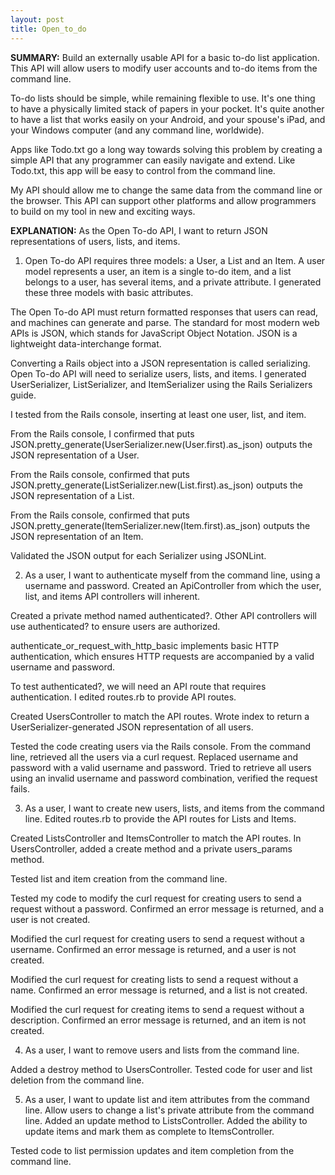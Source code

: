 ```yaml
---
layout: post
title: Open_to_do
---
```


**SUMMARY:**
Build an externally usable API for a basic to-do list application. This API will allow users to modify user accounts and to-do items from the command line.

To-do lists should be simple, while remaining flexible to use. It's one thing to have a physically limited stack of papers in your pocket. It's quite another to have a list that works easily on your Android, and your spouse's iPad, and your Windows computer (and any command line, worldwide).

Apps like Todo.txt go a long way towards solving this problem by creating a simple API that any programmer can easily navigate and extend. Like Todo.txt, this app will be easy to control from the command line.

My API should allow me to change the same data from the command line or the browser. This API can support other platforms and allow programmers to build on my tool in new and exciting ways.

**EXPLANATION:**
As the Open To-do API, I want to return JSON representations of users, lists, and items.

1.  Open To-do API requires three models: a User, a List and an Item. A user model represents a user, an item is a single to-do item, and a list belongs to a user, has several items, and a private attribute. I generated these three models with basic attributes.

The Open To-do API must return formatted responses that users can read, and machines can generate and parse. The standard for most modern web APIs is JSON, which stands for JavaScript Object Notation. JSON is a lightweight data-interchange format.

Converting a Rails object into a JSON representation is called serializing. Open To-do API will need to serialize users, lists, and items. I generated UserSerializer, ListSerializer, and ItemSerializer using the Rails Serializers guide.

I tested from the Rails console, inserting at least one user, list, and item.

From the Rails console, I confirmed that  puts JSON.pretty_generate(UserSerializer.new(User.first).as_json) outputs the JSON representation of a User.

From the Rails console, confirmed that  puts JSON.pretty_generate(ListSerializer.new(List.first).as_json) outputs the JSON representation of a List.

From the Rails console, confirmed that  puts JSON.pretty_generate(ItemSerializer.new(Item.first).as_json) outputs the JSON representation of an Item.

Validated the JSON output for each Serializer using JSONLint.


2.  As a user, I want to authenticate myself from the command line, using a username and password.  Created an ApiController from which the user, list, and items API controllers will inherent.

Created a private method named authenticated?. Other API controllers will use  authenticated? to ensure users are authorized.

authenticate_or_request_with_http_basic implements basic HTTP authentication, which ensures HTTP requests are accompanied by a valid username and password.

To test authenticated?, we will need an API route that requires authentication.  I edited routes.rb to provide API routes.

Created UsersController to match the API routes.  Wrote index to return a UserSerializer-generated JSON representation of all users.

Tested the code creating users via the Rails console.  From the command line, retrieved all the users via a curl request. Replaced username and password with a valid username and password. Tried to retrieve all users using an invalid username and password combination, verified the request fails.


3. As a user, I want to create new users, lists, and items from the command line. Edited routes.rb to provide the API routes for Lists and Items.

Created ListsController and ItemsController to match the API routes.  In UsersController, added a create method and a private users_params method.

Tested list and item creation from the command line.

Tested my code to modify the curl request for creating users to send a request without a password. Confirmed an error message is returned, and a user is not created.

Modified the curl request for creating users to send a request without a username. Confirmed an error message is returned, and a user is not created.

Modified the curl request for creating lists to send a request without a name. Confirmed an error message is returned, and a list is not created.

Modified the curl request for creating items to send a request without a description. Confirmed an error message is returned, and an item is not created.

4.  As a user, I want to remove users and lists from the command line.

Added a destroy method to UsersController.  Tested code for user and list deletion from the command line.


5.  As a user, I want to update list and item attributes from the command line.  Allow users to change a list's private attribute from the command line. Added an  update method to ListsController.  Added the ability to update items and mark them as complete to ItemsController.

Tested code to list permission updates and item completion from the command line.
